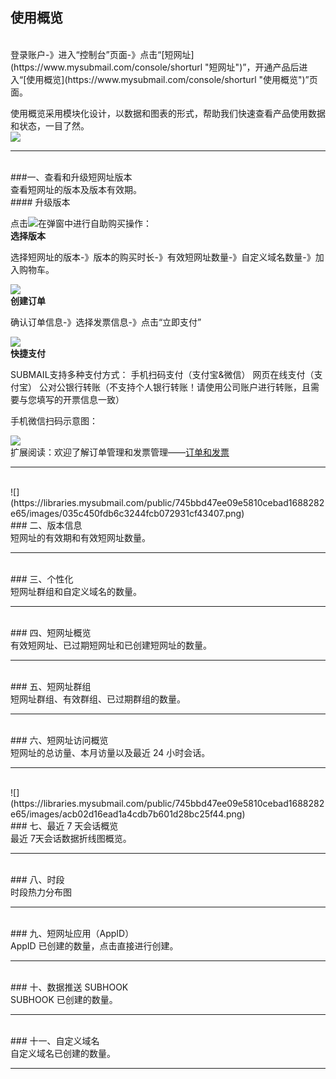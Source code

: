 ## 使用概览
<br>
登录账户-》进入“控制台”页面-》点击“[短网址](https://www.mysubmail.com/console/shorturl "短网址")”，开通产品后进入“[使用概览](https://www.mysubmail.com/console/shorturl  "使用概览")”页面。

使用概览采用模块化设计，以数据和图表的形式，帮助我们快速查看产品使用数据和状态，一目了然。
<br>
![](https://libraries.mysubmail.com/public/99040a5a4bb73c0f8ab0495dae84a27f/images/d396174e032351f92d69ad9565c7bc0b.gif)
<br>

------------
<br>
###一、查看和升级短网址版本
<br>
查看短网址的版本及版本有效期。
<br>
#### 升级版本

点击![](https://libraries.mysubmail.com/public/99040a5a4bb73c0f8ab0495dae84a27f/images/3a991f938a6e77832ef7f895516f7c2c.png)在弹窗中进行自助购买操作：
<br>
**选择版本**

选择短网址的版本-》版本的购买时长-》有效短网址数量-》自定义域名数量-》加入购物车。

![](https://libraries.mysubmail.com/public/99040a5a4bb73c0f8ab0495dae84a27f/images/9054fb6eb37464f1574c21eb7314d85b.gif)
<br>
**创建订单**

确认订单信息-》选择发票信息-》点击“立即支付”

![](https://libraries.mysubmail.com/public/99040a5a4bb73c0f8ab0495dae84a27f/images/005e417311d07ac8ca534d3e03f3337d.gif)
<br>
**快捷支付**

SUBMAIL支持多种支付方式：
手机扫码支付（支付宝&amp;微信）
网页在线支付（支付宝）
公对公银行转账（不支持个人银行转账！请使用公司账户进行转账，且需要与您填写的开票信息一致）

手机微信扫码示意图：

![](https://libraries.mysubmail.com/public/99040a5a4bb73c0f8ab0495dae84a27f/images/3288a4a692f72726d2f03a8ae0132225.gif)
<br>
扩展阅读：欢迎了解订单管理和发票管理——[订单和发票](https://www.mysubmail.com/documents/piRgI "订单和发票")

------------
<br>
![](https://libraries.mysubmail.com/public/745bbd47ee09e5810cebad1688282e65/images/035c450fdb6c3244fcb072931cf43407.png)
<br>
### 二、版本信息
<br>
短网址的有效期和有效短网址数量。

------------

<br>
### 三、个性化
<br>
短网址群组和自定义域名的数量。

------------

<br>
### 四、短网址概览
<br>
有效短网址、已过期短网址和已创建短网址的数量。

------------

<br>
### 五、短网址群组
<br>
短网址群组、有效群组、已过期群组的数量。

------------

<br>
### 六、短网址访问概览
<br>
短网址的总访量、本月访量以及最近 24 小时会话。

------------
<br>
![](https://libraries.mysubmail.com/public/745bbd47ee09e5810cebad1688282e65/images/acb02d16ead1a4cdb7b601d28bc25f44.png)
<br>
### 七、最近 7 天会话概览
<br>
最近 7天会话数据折线图概览。

------------
<br>
### 八、时段
<br>
时段热力分布图

------------

<br>
### 九、短网址应用（AppID）
<br>
AppID 已创建的数量，点击直接进行创建。

------------


<br>
### 十、数据推送 SUBHOOK
<br>
SUBHOOK 已创建的数量。

------------

<br>
### 十一、自定义域名
<br>
自定义域名已创建的数量。

------------